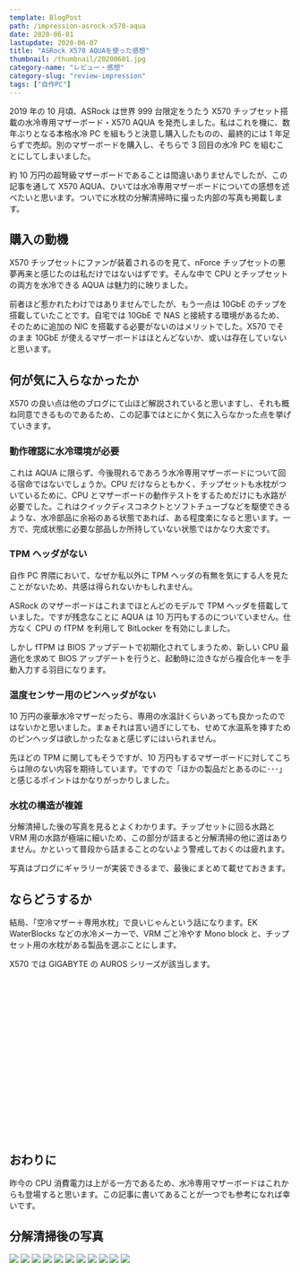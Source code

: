 ```yaml
---
template: BlogPost
path: /impression-asrock-x570-aqua
date: 2020-06-01
lastupdate: 2020-06-07
title: "ASRock X570 AQUAを使った感想"
thumbnail: /thumbnail/20200601.jpg
category-name: "レビュー・感想"
category-slug: "review-impression"
tags: ["自作PC"]
---
```


2019 年の 10 月頃、ASRock は世界 999 台限定をうたう X570 チップセット搭載の水冷専用マザーボード・X570 AQUA を発売しました。私はこれを機に、数年ぶりとなる本格水冷 PC を組もうと決意し購入したものの、最終的には 1 年足らずで売却。別のマザーボードを購入し、そちらで 3 回目の水冷 PC を組むことにしてしまいました。

約 10 万円の超弩級マザーボードであることは間違いありませんでしたが、この記事を通して X570 AQUA、ひいては水冷専用マザーボードについての感想を述べたいと思います。ついでに水枕の分解清掃時に撮った内部の写真も掲載します。

## 購入の動機

X570 チップセットにファンが装着されるのを見て、nForce チップセットの悪夢再来と感じたのは私だけではないはずです。そんな中で CPU とチップセットの両方を水冷できる AQUA は魅力的に映りました。

前者ほど惹かれたわけではありませんでしたが、もう一点は 10GbE のチップを搭載していたことです。自宅では 10GbE で NAS と接続する環境があるため、そのために追加の NIC を搭載する必要がないのはメリットでした。X570 でそのまま 10GbE が使えるマザーボードはほとんどないか、或いは存在していないと思います。

## 何が気に入らなかったか

X570 の良い点は他のブログにて山ほど解説されていると思いますし、それも概ね同意できるものであるため、この記事ではとにかく気に入らなかった点を挙げていきます。

### 動作確認に水冷環境が必要

これは AQUA に限らず、今後現れるであろう水冷専用マザーボードについて回る宿命ではないでしょうか。CPU だけならともかく、チップセットも水枕がついているために、CPU とマザーボードの動作テストをするためだけにも水路が必要でした。これはクイックディスコネクトとソフトチューブなどを駆使できるような、水冷部品に余裕のある状態であれば、ある程度楽になると思います。一方で、完成状態に必要な部品しか所持していない状態ではかなり大変です。

### TPM ヘッダがない

自作 PC 界隈において、なぜか私以外に TPM ヘッダの有無を気にする人を見たことがないため、共感は得られないかもしれません。

ASRock のマザーボードはこれまでほとんどのモデルで TPM ヘッダを搭載していました。ですが残念なことに AQUA は 10 万円もするのについていません。仕方なく CPU の fTPM を利用して BitLocker を有効にしました。

しかし fTPM は BIOS アップデートで初期化されてしまうため、新しい CPU 最適化を求めて BIOS アップデートを行うと、起動時に泣きながら複合化キーを手動入力する羽目になります。

### 温度センサー用のピンヘッダがない

10 万円の豪華水冷マザーだったら、専用の水温計くらいあっても良かったのではないかと思いました。まぁそれは言い過ぎにしても、せめて水温系を挿すためのピンヘッダは欲しかったなぁと感じずにはいられません。

先ほどの TPM に関してもそうですが、10 万円もするマザーボードに対してこちらは隙のない内容を期待しています。ですので「ほかの製品だとあるのに･･･」と感じるポイントはかなりがっかりしました。

### 水枕の構造が複雑

分解清掃した後の写真を見るとよくわかります。チップセットに回る水路と VRM 用の水路が極端に細いため、この部分が詰まると分解清掃の他に道はありません。かといって普段から詰まることのないよう警戒しておくのは疲れます。

写真はブログにギャラリーが実装できるまで、最後にまとめて載せておきます。

## ならどうするか

結局、「空冷マザー＋専用水枕」で良いじゃんという話になります。EK WaterBlocks などの水冷メーカーで、VRM ごと冷やす Mono block と、チップセット用の水枕がある製品を選ぶことにします。

X570 では GIGABYTE の AUROS シリーズが該当します。

<div class="iframely-embed"><div class="iframely-responsive" style="height: 140px; padding-bottom: 0;"><a href="https://www.amazon.co.jp/GIGABYTE-X570-AORUS-ELITE-X570%25E3%2583%2581%25E3%2583%2583%25E3%2583%2597%25E3%2582%25BB%25E3%2583%2583%25E3%2583%2588%25E6%2590%25AD%25E8%25BC%2589/dp/B07SVRZGMX" data-iframely-url="//cdn.iframe.ly/nOdPUJL?iframe=card-small&omit_script=1"></a></div></div>

<div class="iframely-embed"><div class="iframely-responsive" style="height: 140px; padding-bottom: 0;"><a href="https://www.amazon.co.jp/GIGABYTE-X570-AORUS-MASTER-X570%25E3%2583%2581%25E3%2583%2583%25E3%2583%2597%25E3%2582%25BB%25E3%2583%2583%25E3%2583%2588%25E6%2590%25AD%25E8%25BC%2589/dp/B07SSM6CLC" data-iframely-url="//cdn.iframe.ly/sHo05Fg?iframe=card-small&omit_script=1"></a></div></div>

## おわりに

昨今の CPU 消費電力は上がる一方であるため、水冷専用マザーボードはこれからも登場すると思います。この記事に書いてあることが一つでも参考になれば幸いです。

## 分解清掃後の写真

![](./01.jpg)
![](./02.jpg)
![](./03.jpg)
![](./04.jpg)
![](./05.jpg)
![](./06.jpg)
![](./07.jpg)
![](./08.jpg)
![](./09.jpg)
![](./10.jpg)
![](./11.jpg)
